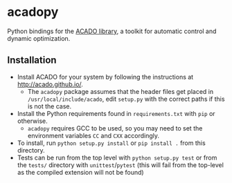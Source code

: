 # acadopy
Python bindings for the [ACADO library](acado.github.io), a toolkit for
automatic control and dynamic optimization.


## Installation
- Install ACADO for your system by following the instructions at
  http://acado.github.io/.
  * The `acadopy` package assumes that the header files get placed in
  `/usr/local/include/acado`, edit `setup.py` with the correct paths if this is
  not the case.
- Install the Python requirements found in `requirements.txt` with `pip` or otherwise.
  * `acadopy` requires GCC to be used, so you may need to
  set the environment variables `CC` and `CXX` accordingly.
- To install, run `python setup.py install` or `pip install .` from this directory.
- Tests can be run from the top level with `python setup.py test` or from the
  `tests/` directory with `unittest`/`pytest` (this will fail from the top-level
  as the compiled extension will not be found)
